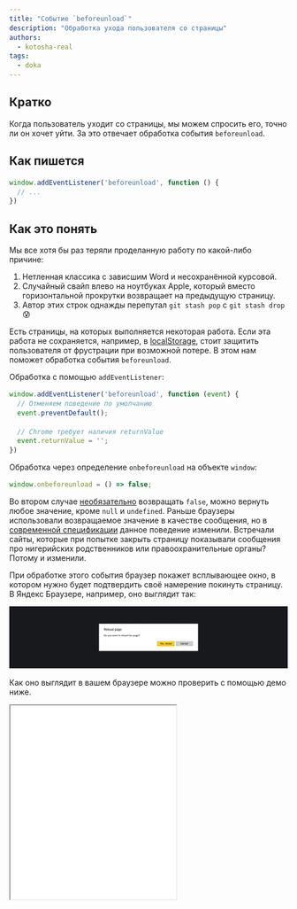 ```yaml
---
title: "Событие `beforeunload`"
description: "Обработка ухода пользователя со страницы"
authors:
  - kotosha-real
tags:
  - doka
---
```


## Кратко

Когда пользователь уходит со страницы, мы можем спросить его, точно ли он хочет уйти. За это отвечает обработка события `beforeunload`.

## Как пишется

```js
window.addEventListener('beforeunload', function () {
  // ...
})
```

## Как это понять

Мы все хотя бы раз теряли проделанную работу по какой-либо причине:
1. Нетленная классика с зависшим Word и несохранённой курсовой.
2. Случайный свайп влево на ноутбуках Apple, который вместо горизонтальной прокрутки возвращает на предыдущую страницу.
3. Автор этих строк однажды перепутал `git stash pop` с `git stash drop` 😰

Есть страницы, на которых выполняется некоторая работа. Если эта работа не сохраняется, например, в [localStorage](js/local-storage/), стоит защитить пользователя от фрустрации при возможной потере. В этом нам поможет обработка события `beforeunload`.

Обработка с помощью `addEventListener`:

```js
window.addEventListener('beforeunload', function (event) {
  // Отменяем поведение по умолчанию
  event.preventDefault();

  // Chrome требует наличия returnValue
  event.returnValue = '';
})
```

Обработка через определение `onbeforeunload` на объекте `window`:

```js
window.onbeforeunload = () => false;
```

Во втором случае [необязательно](https://html.spec.whatwg.org/multipage/webappapis.html#handler-window-onbeforeunload) возвращать `false`, можно вернуть любое значение, кроме `null` и `undefined`. Раньше браузеры использовали возвращаемое значение в качестве сообщения, но в [современной спецификации](https://html.spec.whatwg.org/#unloading-documents) данное поведение изменили. Встречали сайты, которые при попытке закрыть страницу показывали сообщения про нигерийских родственников или правоохранительные органы? Потому и изменили.

При обработке этого события браузер покажет всплывающее окно, в котором нужно будет подтвердить своё намерение покинуть страницу. В Яндекс Браузере, например, оно выглядит так:

![Всплывающее окно браузера, появляющееся при обработке beforeunload. Содержит вопрос "Хотите покинуть страницу" и две кнопки "да" и "отменить".](images/beforeunload-prompt.png)

Как оно выглядит в вашем браузере можно проверить с помощью демо ниже.

<iframe title="Демонстрация обработки события beforeunload" src="demos/beforeunload" height="350"></iframe>
